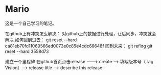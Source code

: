﻿# Mario
  这是一个自己学习的笔记。
  
在github上有冲突怎么解决：
	对github上的数据进行处理，让后同步，冲突就会解决
如何回到过去：
	git reset --hard ca81eb70fd11069566ed0073e0c85e4cdc66648f
回到未来：
	git reflog
	git reset --hard 3558d73

建立一个里程碑
	在github首页点击release ---> create --> 填写版本号（Tag Vision）--> release title --> describe this release
